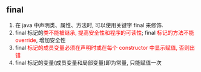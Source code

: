 ## final

1. 在 java 中声明类、属性、方法时, 可以使用关键字 final 来修饰.
2. final 标记的<label style="color:red">类不能被继承, 提高安全性和程序的可读性</label>;
   final <label style="color:red">标记的方法不能 override</label>, 增加安全性
3. final <label style="color:red">标记的成员变量必须在声明时或在每个 constructor 中显示赋值, 否则出错</label>
4. final 标记的变量(成员变量和局部变量)即为常量, 只能赋值一次
